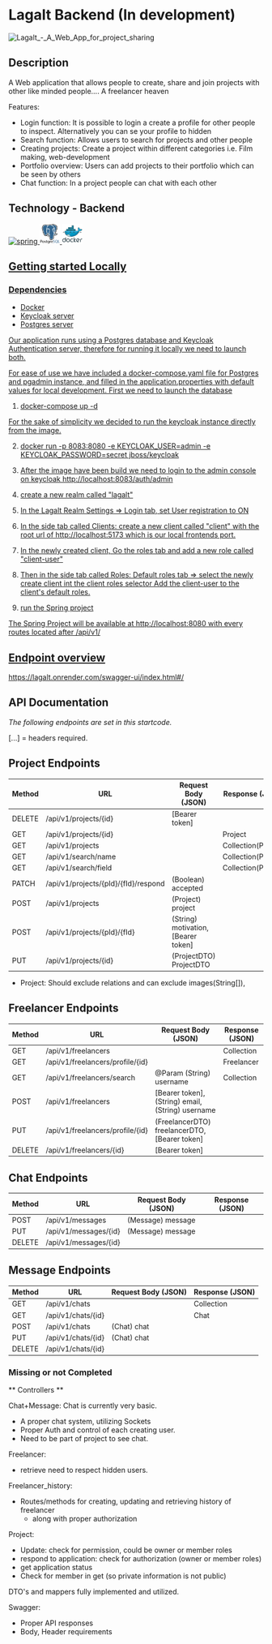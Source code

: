 # Lagalt Backend (In development)
![Lagalt_-_A_Web_App_for_project_sharing](https://user-images.githubusercontent.com/86660568/199735050-219c01ad-b980-4be2-8e56-d1f2609f1748.png)

## Description
A Web application that allows people to create, share and join projects with other like minded people.... A freelancer heaven

Features:

- Login function: It is possible to login a create a profile for other people to inspect. Alternatively you can se your profile to hidden
- Search function: Allows users to search for projects and other people
- Creating projects: Create a project within different categories i.e. Film making, web-development
- Portfolio overview: Users can add projects to their portfolio which can be seen by others
- Chat function: In a project people can chat with each other

## Technology - Backend
<p align="left"> <a href="https://spring.io/" target="_blank" rel="noreferrer"> <img src="https://www.vectorlogo.zone/logos/springio/springio-icon.svg" alt="spring" width="40" height="40"/> </a> <a href="https://www.postgresql.org" target="_blank" rel="noreferrer"> <img src="https://raw.githubusercontent.com/devicons/devicon/master/icons/postgresql/postgresql-original-wordmark.svg" alt="postgresql" width="40" height="40"/> <img src="https://raw.githubusercontent.com/devicons/devicon/master/icons/docker/docker-original-wordmark.svg" alt="docker" width="40" height="40"/> </a> <a href="https://www.docker.com/" target="_blank" rel="noreferrer"> <a href="https://www.w3.org/html/" target="_blank" rel="noreferrer"> </p>

## Getting started Locally

### Dependencies
-  Docker
- Keycloak server
- Postgres server

Our application runs using a Postgres database and Keycloak Authentication server,
therefore for running it locally we need to launch both.

For ease of use we have included a docker-compose.yaml file for Postgres and pgadmin instance,
and filled in the application.properties with default values for local development.
First we need to launch the database
1. docker-compose up -d

For the sake of simplicity we decided to run the keycloak instance directly from the image.

2. docker run -p 8083:8080 -e KEYCLOAK_USER=admin -e KEYCLOAK_PASSWORD=secret jboss/keycloak

3. After the image have been build we need to login to the admin console on keycloak
    http://localhost:8083/auth/admin

4. create a new realm called "lagalt"

5. In the Lagalt Realm Settings => Login tab, set User registration to ON

5. In the side tab called Clients: create a new client called "client" with the root url of http://localhost:5173
    which is our local frontends port. 

6. In the newly created client, Go the roles tab and add a new role called "client-user"

7. Then in the side tab called Roles: Default roles tab => select the newly create client int the client roles selector
    Add the client-user to the client's default roles.

8. run the Spring project

The Spring Project will be available at http://localhost:8080 
with every routes located after /api/v1/


## Endpoint overview
https://lagalt.onrender.com/swagger-ui/index.html#/

## API Documentation
*The following endpoints are set in this startcode.*

[...] = headers required.

## Project Endpoints
| Method | URL                                  | Request Body (JSON)                 | Response (JSON)     | 
|--------|--------------------------------------|-------------------------------------|---------------------|
| DELETE | /api/v1/projects/{id}                | [Bearer token]                      |                     | 
| GET    | /api/v1/projects/{id}                |                                     | Project             | 
| GET    | /api/v1/projects                     |                                     | Collection(Project) | 
| GET    | /api/v1/search/name                  |                                     | Collection(Project) | 
| GET    | /api/v1/search/field                 |                                     | Collection(Project) | 
| PATCH  | /api/v1/projects/{pId}/{fId}/respond | (Boolean) accepted                  |                     | 
| POST   | /api/v1/projects                     | (Project) project                   |                     |
| POST   | /api/v1/projects/{pId}/{fId}         | (String) motivation, [Bearer token] |                     | 
| PUT    | /api/v1/projects/{id}                | (ProjectDTO) ProjectDTO             |                     | 

* Project: Should exclude relations and can exclude images(String[]),

## Freelancer Endpoints
| Method | URL                              | Request Body (JSON)                              | Response (JSON)        | 
|--------|----------------------------------|--------------------------------------------------|------------------------|
| GET    | /api/v1/freelancers              |                                                  | Collection<Freelancer> | 
| GET    | /api/v1/freelancers/profile/{id} |                                                  | Freelancer             | 
| GET    | /api/v1/freelancers/search       | @Param (String) username                         | Collection<Freelancer> | 
| POST   | /api/v1/freelancers              | [Bearer token], (String) email,(String) username |                        |
| PUT    | /api/v1/freelancers/profile/{id} | (FreelancerDTO) freelancerDTO, [Bearer token]    |                        |
| DELETE | /api/v1/freelancers/{id}         | [Bearer token]                                   |                        |

## Chat Endpoints
| Method | URL                    | Request Body (JSON) | Response (JSON)     | 
|--------|------------------------|---------------------|---------------------|
| POST   | /api/v1/messages       | (Message) message   |                     |
| PUT    | /api/v1/messages/{id}  | (Message) message   |                     |
| DELETE | /api/v1/messages/{id}  |                     |                     |

## Message Endpoints
| Method | URL                | Request Body (JSON) | Response (JSON)  | 
|--------|--------------------|---------------------|------------------|
| GET    | /api/v1/chats      |                     | Collection<Chat> | 
| GET    | /api/v1/chats/{id} |                     | Chat             | 
| POST   | /api/v1/chats      | (Chat) chat         |                  |
| PUT    | /api/v1/chats/{id} | (Chat) chat         |                  |
| DELETE | /api/v1/chats/{id} |                     |                  |

### Missing or not Completed

** Controllers **

Chat+Message:
Chat is currently very basic.
- A proper chat system, utilizing Sockets
- Proper Auth and control of each creating user.
- Need to be part of project to see chat.

Freelancer:
- retrieve need to respect hidden users.

Freelancer_history:
- Routes/methods for creating, updating and retrieving history of freelancer
  - along with proper authorization

Project:
- Update: check for permission, could be owner or member roles
- respond to application: check for authorization (owner or member roles)
- get application status
- Check for member in get (so private information is not public)


DTO's and mappers fully implemented and utilized.

Swagger:
- Proper API responses
- Body, Header requirements
